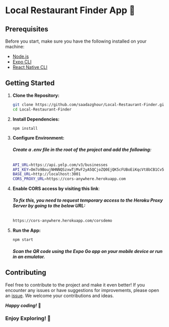 # Local Restaurant Finder App 🍔

## Prerequisites

Before you start, make sure you have the following installed on your machine:

- [Node.js](https://nodejs.org/)
- [Expo CLI](https://docs.expo.dev/workflow/expo-cli/)
- [React Native CLI](https://reactnative.dev/docs/environment-setup)

## Getting Started

1. **Clone the Repository:**

   ```bash
   git clone https://github.com/saadazghour/Local-Restaurant-Finder.git
   cd Local-Restaurant-Finder
   ```

2. **Install Dependencies:**

   ```bash
   npm install
   ```

3. **Configure Environment:**

   ###### **_Create a .env file in the root of the project and add the following:_**

   ```bash
   API_URL=https://api.yelp.com/v3/businesses
   API_KEY=Om7o9BoujNHNNQSzxwTjMvF2yA5QCjoZQ0EjQK5cFUBoEiKqcVt8bCB1Cv5792mTNB1haNo55HeiNPiWepB0Ur8dQ-Tdn-PwSFXz6MAe4nsZf2TVWiIQjEVJoYW7XnYx
   BASE_URL=http://localhost:3001
   CORS_PROXY_URL=https://cors-anywhere.herokuapp.com
   ```

4. **Enable CORS access by visiting this link**:

   ###### **_To fix this, you need to request temporary access to the Heroku Proxy Server by going to the below URL:_**

   ```bash
   https://cors-anywhere.herokuapp.com/corsdemo
   ```

5. **Run the App:**

   ```bash
   npm start
   ```

   ##### **_Scan the QR code using the Expo Go app on your mobile device or run in an emulator._**

## Contributing

Feel free to contribute to the project and make it even better! If you encounter any issues or have suggestions for improvements, please open an [issue](https://github.com/saadazghour/Local-Restaurant-Finder/issues). We welcome your contributions and ideas.

**_Happy coding!_** 🚀

### Enjoy Exploring! 🌟
